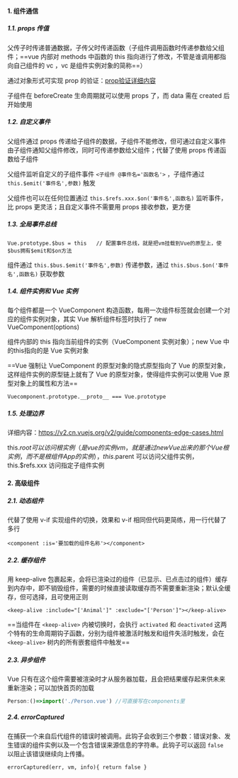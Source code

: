 #### 1. 组件通信

##### 1.1. props 传值

父传子时传递普通数据，子传父时传递函数（子组件调用函数时传递参数给父组件；==vue 内部对 methods 中函数的 this 指向进行了修改，不管是谁调用都指向自己组件的 vc ，vc 是组件实例对象的简称==）

通过对象形式可实现 prop 的验证：[prop验证详细内容](https://v2.cn.vuejs.org/v2/guide/components-props.html#Prop-验证)

子组件在 beforeCreate 生命周期就可以使用 props 了，而 data 需在 created 后开始使用

##### 1.2. 自定义事件

父组件通过 props 传递给子组件的数据，子组件不能修改，但可通过自定义事件由子组件通知父组件修改，同时可传递参数给父组件；代替了使用 props 传递函数给子组件

父组件监听自定义的子组件事件 `<子组件 @事件名='函数名'>` ，子组件通过 `this.$emit('事件名',参数)` 触发

父组件也可以在任何位置通过 `this.$refs.xxx.$on('事件名',函数名)`  监听事件，比 props 更灵活；且自定义事件不需要用 props 接收参数，更方便

##### 1.3. 全局事件总线

```
Vue.prototype.$bus = this	// 配置事件总线，就是把vm挂载到Vue的原型上，使$bus拥有$emit和$on方法
```

组件通过 `this.$bus.$emit('事件名',参数)` 传递参数，通过 `this.$bus.$on('事件名',函数名)` 获取参数

##### 1.4. 组件实例和 Vue 实例

每个组件都是一个 VueComponent 构造函数，每用一次组件标签就会创建一个对应的组件实例对象，其实 Vue 解析组件标签时执行了 new VueComponent(options) 

组件内部的 this 指向当前组件的实例（VueComponent 实例对象）；new Vue 中的this指向的是 Vue 实例对象

==Vue 强制让 VueComponent 的原型对象的隐式原型指向了 Vue 的原型对象，这样组件实例的原型链上就有了 Vue 的原型对象，使得组件实例可以使用 Vue 原型对象上的属性和方法==

```
Vuecomponent.prototype.__proto__ === Vue.prototype
```

##### 1.5. 处理边界

详细内容：https://v2.cn.vuejs.org/v2/guide/components-edge-cases.html

this.$root 可以访问根实例（是 vue 的实例 vm ，就是通过 new Vue 出来的那个 Vue 根实例，而不是根组件 App的实例），this.$parent 可以访问父组件实例，this.$refs.xxx 访问指定子组件实例



#### 2. 高级组件

##### 2.1. 动态组件

代替了使用 v-if 实现组件的切换，效果和 v-if 相同但代码更简练，用一行代替了多行

```vue
<component :is='要加载的组件名称'></component>
```

##### 2.2. 缓存组件

用 keep-alive 包裹起来，会将已渲染过的组件（已显示、已点击过的组件）缓存到内存中，即不销毁组件，需要的时候直接读取缓存而不需要重新渲染；默认全缓存，但可选择，且可使用正则

```vue
<keep-alive :include="['Animal']" :exclude="['Person']"></keep-alive>
```

==当组件在 `<keep-alive>` 内被切换时，会执行 `activated` 和 `deactivated` 这两个特有的生命周期钩子函数，分别为组件被激活时触发和组件失活时触发，会在 `<keep-alive>` 树内的所有嵌套组件中触发==

##### 2.3. 异步组件

Vue 只有在这个组件需要被渲染时才从服务器加载，且会把结果缓存起来供未来重新渲染；可以加快首页的加载

```js
Person:()=>import('./Person.vue') //可直接写在components里
```

##### 2.4. errorCaptured

在捕获一个来自后代组件的错误时被调用。此钩子会收到三个参数：错误对象、发生错误的组件实例以及一个包含错误来源信息的字符串。此钩子可以返回 `false` 以阻止该错误继续向上传播。

```
errorCaptured(err, vm, info){ return false }
```

















